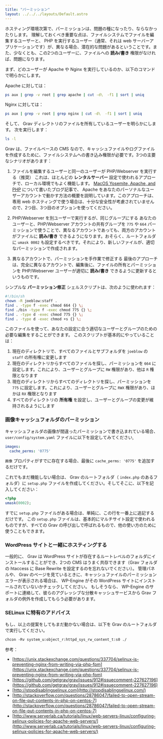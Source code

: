 ```yaml
---
title: "パーミッション"
layout: ../../../layouts/Default.astro
---
```


ホスティング環境次第で、パーミッションは、問題の種になったり、ならなかったりします。
理解しておくべき重要な点は、ファイルシステムでファイルを編集するユーザーと、 PHP を実行するユーザー（通常、それは web サーバーアプリケーションです）が、異なる場合、潜在的な問題があるということです。また、少なくとも、この2つのユーザーに、ファイルへの **読み/書き** 権限がなければ、問題になります。

まず、どのユーザーが Apache や Nginx を実行しているのか、以下のコマンドで明らかにします。

Apache に対しては：

```bash
ps aux | grep -v root | grep apache | cut -d\  -f1 | sort | uniq
```

Nginx に対しては：

```bash
ps aux | grep -v root | grep nginx | cut -d\  -f1 | sort | uniq
```

そして、 Grav ディレクトリのファイルを所有しているユーザーを明らかにします。
次を実行します：

```bash
ls -l
```

Grav は、ファイルベースの CMS なので、キャッシュファイルやログファイルを作成するために、ファイルシステムへの書き込み権限が必要です。3つの主要なシナリオがあります：

1. ファイルを編集するユーザーと同一のユーザーが PHP/Webserver を実行する（推奨）
   これは、ほとんどの **レンタルサーバー** 設定で使われるアプローチで、ローカル環境でもよく機能します。 [MacOS Yosemite, Apache, and PHP](https://getgrav.org/blog/mac-os-x-apache-setup-multiple-php-versions) について書いたブログ記事で、 Apache をあなたのパーソナルなユーザーアカウントで動かす方法の概要を説明しています。このアプローチは、専用 web ホスティングで使う場合は、十分な安全性が考慮されていませんので、2つ目、3つ目のオプションを使ってください。

2. PHP/Webserver を別ユーザーで実行するが、同じグループにする
   あなたのユーザーと、PHP/Webserver アカウントの共有グループを `775` や `664` パーミッションで使うことで、異なるアカウントであっても、両方のアカウントがファイルに **読み/書き** できるようになります。おそらく、ルートフォルダに `umask 0002` も設定するべきです。それにより、新しいファイルが、適切なパーミッションで作成されます。

3. 異なるアカウントで、パーミッションを手作業で修正する
   最後のアプローチは、完全に異なるアカウントで、編集後に、ファイルの所有とパーミッションを PHP/Webserver ユーザーが適切に **読み/書き** できるように更新するというものです。

シンプルな **パーミッション修正** シェルスクリプトは、次のように使われます：

```bash
#!/bin/sh
chown -R joeblow:staff .
find . -type f -exec chmod 664 {} \;
find ./bin -type f -exec chmod 775 {} \;
find . -type d -exec chmod 775 {} \;
find . -type d -exec chmod +s {} \;
```

このファイルを使って、あなたの設定に合う適切なユーザーとグループのための必要な編集をすることができます。
このスクリプトが基本的にやっていることは：

1. 現在のディレクトリで、すべてのファイルとサブフォルダを `joeblow` の `staff` の所有権に変更します
2. 現在のディレクトリからすべてのファイルを探し、パーミッションを `664` に設定します。これにより、ユーザーとグループに `RW` 権限があり、他は `R` 権限となります
3. 現在のディレクトリからすべてのディレクトリを探し、パーミッションを `775` に設定します。これにより、ユーザーとグループに `RWX` 権限があり、ほかは `RX` 権限となります
4. すべてのディレクトリの **所有権** を設定し、ユーザーとグループの変更が維持されるようにします

<h3 id="">画像キャッシュフォルダのパーミッション</h3>

キャッシュフォルダの画像が間違ったパーミッションで書き込まれている場合、 `user/config/system.yaml` ファイルに以下を設定してみてください,

```yaml
images:
  cache_perms: '0775'
```

`画像` プロパティがすでに存在する場合、最後に `cache_perms: '0775'` を追加するだけです。

これでもまだ機能しない場合は、 Grav のルートフォルダ（ `index.php` のあるフォルダ）に `setup.php` ファイルを作成してください。そしてそこに、以下を記入してください：

```php
<?php
umask(0002);
```

すでに `setup.php` ファイルがある場合は、単純に、この行を一番上に追記するだけです。
この `setup.php` ファイルは、基本的にマルチサイト設定で使われるものですが、すべての Grav の呼び出しで呼ばれるもので、他の使い方のために使うこともできます。

<h3 id="co-hosting-with-a-wordpress-site">WordPress サイトと一緒にホスティングする</h3>

一般的に、 Grav は WordPress サイトが存在するルートレベルのフォルダにインストールすることができ、2つの CMS はうまく共存できます（Grav フォルダの htaccess に Base Rewrite を設定するのを忘れないでください）。
管理パネルや、 Grav のページを見ているときに、キャッシュファイルのパーミッションエラーが表示される場合は、 WP-Engine がその WordPress サイトにインストールされていないかチェックしてください。
もしそうなら、 WP-Engine のサポートに連絡して、彼らのアグレッシブな分散キャッシュサービスから Grav フォルダの例外を作成してもらう必要があります。

<h3 id="selinux-specific-advice">SELinux に特有のアドバイス</h3>

もし、以上の提案をしてもまだ動かない場合は、以下を Grav のルートフォルダで実行してください。

```txt
chcon -Rv system_u:object_r:httpd_sys_rw_content_t:s0 ./
```

参考：

- [https://unix.stackexchange.com/questions/337704/selinux-is-preventing-nginx-from-writing-via-php-fpm](https://unix.stackexchange.com/questions/337704/selinux-is-preventing-nginx-from-writing-via-php-fpm)
- [https://github.com/getgrav/grav/issues/912#issuecomment-227627196](https://github.com/getgrav/grav/issues/912#issuecomment-227627196)
- [http://stopdisablingselinux.com](http://stopdisablingselinux.com/)
- [http://stackoverflow.com/questions/28786047/failed-to-open-stream-on-file-put-contents-in-php-on-centos-7](http://stackoverflow.com/questions/28786047/failed-to-open-stream-on-file-put-contents-in-php-on-centos-7)
- [http://www.serverlab.ca/tutorials/linux/web-servers-linux/configuring-selinux-policies-for-apache-web-servers/](http://www.serverlab.ca/tutorials/linux/web-servers-linux/configuring-selinux-policies-for-apache-web-servers/)

